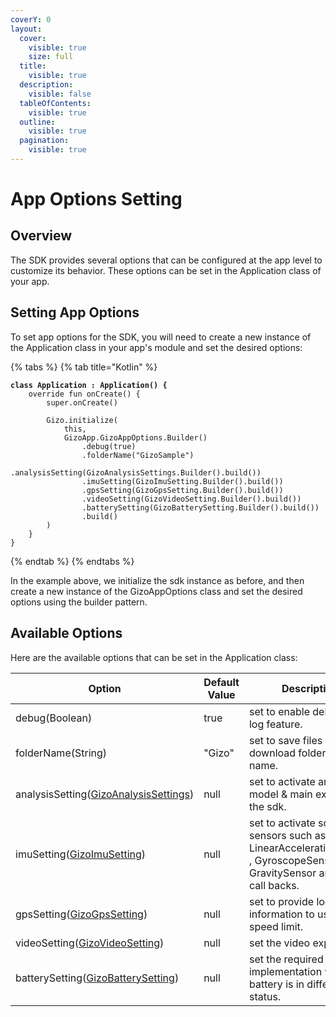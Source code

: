 ```yaml
---
coverY: 0
layout:
  cover:
    visible: true
    size: full
  title:
    visible: true
  description:
    visible: false
  tableOfContents:
    visible: true
  outline:
    visible: true
  pagination:
    visible: true
---
```


# App Options Setting

## Overview

The SDK provides several options that can be configured at the app level to customize its behavior. These options can be set in the Application class of your app.



## Setting App Options

To set app options for the SDK, you will need to create a new instance of the Application class in your app's module and set the desired options:

{% tabs %}
{% tab title="Kotlin" %}
<pre class="language-kotlin"><code class="lang-kotlin"><strong>class Application : Application() {
</strong>    override fun onCreate() {
        super.onCreate()

        Gizo.initialize(
            this,
            GizoApp.GizoAppOptions.Builder()
                .debug(true)
                .folderName("GizoSample")
                .analysisSetting(GizoAnalysisSettings.Builder().build())
                .imuSetting(GizoImuSetting.Builder().build())
                .gpsSetting(GizoGpsSetting.Builder().build())
                .videoSetting(GizoVideoSetting.Builder().build())
                .batterySetting(GizoBatterySetting.Builder().build())
                .build()
        )
    }
}
</code></pre>
{% endtab %}
{% endtabs %}

In the example above, we initialize the sdk instance as before, and then create a new instance of the GizoAppOptions class and set the desired options using the builder pattern.



## Available Options

&#x20;Here are the available options that can be set in the Application class:



<table><thead><tr><th width="336.3333333333333">Option</th><th width="137">Default Value</th><th>Description</th></tr></thead><tbody><tr><td>debug(Boolean)</td><td>true</td><td>set to enable debugging log feature.</td></tr><tr><td>folderName(String)</td><td>"Gizo"</td><td>set to save files in a download folder with this name.</td></tr><tr><td>analysisSetting(<a href="broken-reference">GizoAnalysisSettings</a>)</td><td>null</td><td>set to activate analyzing model &#x26; main export of the sdk.</td></tr><tr><td>imuSetting(<a href="gizoimusetting.md">GizoImuSetting</a>)</td><td>null</td><td>set to activate some sensors such as LinearAccelerationSensor , GyroscopeSensor &#x26; GravitySensor and get call backs.</td></tr><tr><td>gpsSetting(<a href="gizogpssetting.md">GizoGpsSetting</a>)</td><td>null</td><td>set to provide location information to use in speed limit.</td></tr><tr><td>videoSetting(<a href="gizovideosetting.md">GizoVideoSetting</a>)</td><td>null</td><td>set the video export.</td></tr><tr><td>batterySetting(<a href="gizobatterysetting.md">GizoBatterySetting</a>)</td><td>null</td><td>set the required implementation when the battery is in different status.</td></tr></tbody></table>

